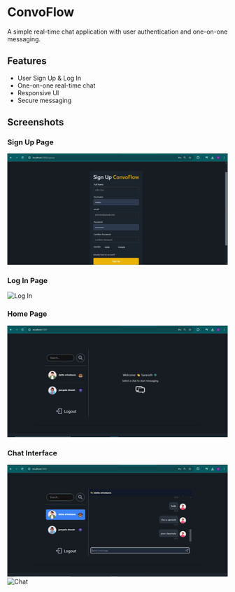# ConvoFlow

A simple real-time chat application with user authentication and one-on-one messaging.

## Features
- User Sign Up & Log In
- One-on-one real-time chat
- Responsive UI
- Secure messaging

## Screenshots
### Sign Up Page
![Sign Up](screenshots/signup.png)

### Log In Page
![Log In](screenshots/sigin.png)

### Home Page
![Home](screenshots/home.png)

### Chat Interface
![Chat](screenshots/chat1.png)
![Chat](screenshots/chat2.png)



